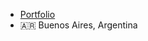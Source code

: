 - <a href="https://www.binaryjuan.cloud/" target="_blank">Portfolio</a>
- :argentina: Buenos Aires, Argentina
